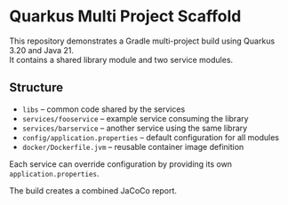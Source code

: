 # Quarkus Multi Project Scaffold

This repository demonstrates a Gradle multi-project build using Quarkus 3.20 and Java 21.  
It contains a shared library module and two service modules.

## Structure

- `libs` – common code shared by the services
- `services/fooservice` – example service consuming the library
- `services/barservice` – another service using the same library
- `config/application.properties` – default configuration for all modules
- `docker/Dockerfile.jvm` – reusable container image definition

Each service can override configuration by providing its own `application.properties`.

The build creates a combined JaCoCo report.
